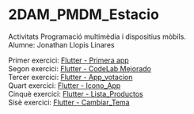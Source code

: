 # 2DAM_PMDM_Estacio
Activitats Programació multimèdia i dispositius mòbils.<br>
Alumne: Jonathan Llopis Linares

Primer exercici: [Flutter - Primera app](https://github.com/Jonathan-Llopis/2DAM_PMDM_Estacio/tree/03b118b16a61fd837a2c2d6045d2fa03850f5d9a/flutter_primera_app) <br>
Segon exercici: [Flutter - CodeLab Mejorado](https://github.com/Jonathan-Llopis/2DAM_PMDM_Estacio/tree/a52723cfc16ea02a030d5b7eacb59fad4df7b957/flutter_codelab_mejorado)<br>
Tercer exercici: [Flutter - App_votacion]( https://github.com/Jonathan-Llopis/2DAM_PMDM_Estacio/tree/8eda26a5d8be54596740882831ee1116abaafe2d/flutter_app_votacion)<br>
Quart exercici: [Flutter - Icono_App](https://github.com/Jonathan-Llopis/2DAM_PMDM_Estacio/tree/d4c1b3ed098278737cd7b9b1498f5cd6479cce85/flutter_icono_app)<br>
Cinquè exercici: [Flutter - Lista_Productos]( https://github.com/Jonathan-Llopis/2DAM_PMDM_Estacio/tree/d4c1b3ed098278737cd7b9b1498f5cd6479cce85/flutter_lista_productos)<br>
Sisè exercici: [Flutter - Cambiar_Tema](https://github.com/Jonathan-Llopis/2DAM_PMDM_Estacio/tree/15833ca8fe4af98ae01a49c20feeebc33181e6da/flutter_gestion_tema)<br>
